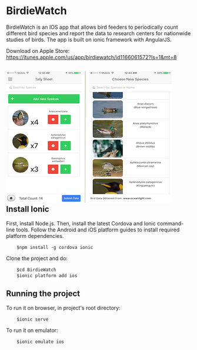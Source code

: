 # BirdieWatch
BirdieWatch is an IOS app that allows bird feeders to periodically count different bird species and report the data to research centers for nationwide studies of birds.
The app is built on ionic framework with AngularJS.

Download on Apple Store:
https://itunes.apple.com/us/app/birdiewatch/id1166061572?ls=1&mt=8

![Alt text](www/img/screenShot.png?raw=true "Optional Title")
Install Ionic
---------------------
First, install Node.js. Then, install the latest Cordova and Ionic command-line tools. Follow the Android and iOS platform guides to install required platform dependencies.

        $npm install -g cordova ionic
        
Clone the project and do:

        $cd BirdieWatch
        $ionic platform add ios
 
Running the project 
---------------------
To run it on browser, in project's root directory:

        $ionic serve

To run it on emulator:
        
        $ionic emulate ios
